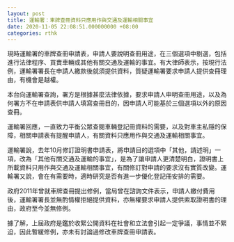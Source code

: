 ```yaml
---
layout: post
title: 運輸署：車牌查冊資料只應用作與交通及運輸相關事宜
date: 2020-11-05 22:08:51.000000000 +08:00
categories: rthk
---
```


現時運輸署的車牌查冊申請表，申請人要說明查冊用途，在三個選項中剔選，包括進行法律程序、買賣車輛或其他有關交通及運輸的事宜。有大律師表示，按現行法例，運輸署署長在申請人繳款後就須提供資料，質疑運輸署要求申請人提供查冊理由，有機會是越權。

本台向運輸署查詢，署方是根據甚麼法律依據，要求申請人申明查冊用途，以及為何署方不在申請表供申請人填寫查冊目的，因申請人可能基於三個選項以外的原因查冊。

運輸署回應，一直致力平衡公眾查閱車輛登記冊資料的需要，以及對車主私隱的保障，相關申請表有提醒申請人，有關資料只應用作與交通及運輸相關事宜。

運輸署說，去年10月修訂證明書申請表，將申請目的選項中「其他，請述明」一項，改為「其他有關交通及運輸的事宜」，是為了讓申請人更清楚明白，證明書上所載資料只用作與交通及運輸相關事宜，有關修訂對申請的要求沒有實質改變。運輸署又說，會在有需要時，適時研究是否有進一步優化登記冊安排的需要。

政府2011年曾就車牌查冊提出修例，當局曾在諮詢文件表示，申請人繳付費用後，運輸署署長並無酌情權拒絕提供資料，亦無權要求申請人提供索取證明書的理由，政府至今並無修例。

據了解，上屆政府是鑑於收緊公開資料在社會和立法會引起一定爭議，事情並不緊迫，因此暫緩修例，亦未有討論過修改車牌查冊申請表。
